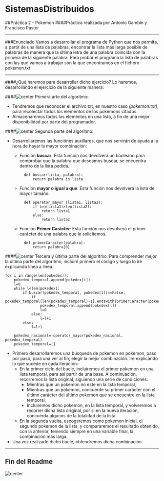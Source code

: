 # SistemasDistribuidos

##Práctica 2 - Pokemon
####Práctica realizada por Antonio Gambín y Francisco Pastor
- - -
###Enunciado
Vamos a desarrollar el programa de Python que nos permita, a partir de una lista de palabras, encontrar la lista más larga posible de palabras de manera que la última letra de una palabra coincida con la primera de la siguiente palabra. Para probar el programa la lista de palabras con las que vamos a trabajar son la que encontramos en el fichero ​pokemon.txt

---
####¿Qué haremos para desarrollar dicho ejercicio?
Lo haremos, desarrollando el ejercicio de la siguiente manera:

####![center](http://gpxplus.net/files/images/achievements/ProfessorOak.png) Primera arte del algoritmo:
- Tendremos que reconocer el archivo txt, en nuestro caso *(pokemon.txt)*, para recolectar todos los elementos de los pokemons citados.
- Almacenaremos todos los elementos en una lista, a fin de una mejor disponibilidad por parte del programador.

####![center](http://gpxplus.net/files/images/achievements/ProfessorOak.png) Segunda parte del algoritmo:
- Desarrollaremos las funciónes auxiliares, que nos servirán de ayuda a la hora de hayar la mayor combinación:
	- Función **buscar**: Esta función nos devolverá un booleano para comprobar que la palabra que deseamos buscar, se encuentra dentro de la lista pedida.
  
			def buscar(lista, palabra):
			    return palabra in lista

	- Función **mayor o igual a que**: Esta función nos devolverá la lista de mayor tamaño.

			def operator_mayor (lista1, lista2):
			    if len(lista1)>len(lista2):
			        return lista1
			    else:
			        return lista2

	- Función **Primer Carácter**: Esta función nos devolverá el primer carácter de una palabra que le solicitemos.

			def primerCaracter(palabra):
			    return palabra[0]

####![center](http://gpxplus.net/files/images/achievements/ProfessorOak.png) Tercera y última parte del algoritmo:
Para comprender mejor la última parte del algoritmo, incluiré primero el código y luego lo iré explicando línea a línea.

	for i in range(len(pokedex)):
        pokedex_temporal.append(pokedex[i])
        l=0
        while l<len(pokedex):
            if buscar(pokedex_temporal, pokedex[l])==False:
                if pokedex_temporal[len(pokedex_temporal)-1].endswith(primerCaracter(pokedex[l]))==True:
                    pokedex_temporal.append(pokedex[l])
                    l=0
                else:
                    l=l+1
            else:
                l=l+1

        pokedex_nacional= operator_mayor(pokedex_nacional, pokedex_temporal)
        pokedex_temporal=[]
	
- Primero desarrollaremos una búsqueda de pokemon en pokemon, paso por paso, para una ver al fin, elegir la mejor combinación. Ire explicando lo que sucede en cada iteración:
	- En la primer ciclo del bucle, incluiremos el primer pokemon en una lista temporal, para así partir de una base. A continuación, recorremos la lista original, siguiendo una serie de condiciones:
		- Mientras que un pokemon no este en la lista temporal,
		- Mientras que un pokemon, concuerde su primer carácter con el último carácter del último pokemon que se encuentre en la lista temporal,
		- Incluiremos dicho pokemon, en la lista temporal, y volveremos a recorrer dicha lista original, por si en la nueva iteración, concuerda algunos de la totalidad de la lista.
	- En la segunda vuelta, escogeremos como pokemon inicial, el segundo pokemon de la lista, y compararemos el resultado obtenido, con la anterior, teniendo siempre en una variable final, la combinación más larga.
- Una vez realizado dicho bucle, obtendremos dicha combinación.

---
Fin del Readme
---
![center](http://37.media.tumblr.com/4d5af1975806d9eeab9735145c483254/tumblr_n7rhblz9cL1qlwf8co9_400.gif)

